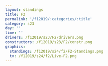 ```yaml
---
layout: standings
title: F2
permalink: '/f12019/:categories/:title'
category: s23
day: ''
time: ''
drivers: /f12019/s23/F2/drivers.png
constructors: /f12019/s23/F2/constr.png
graphics:
  standings: /f12019/s24/f2/F2-Standings.png
  tv: /f12019/s24/f2/Live-F2.png
---
```


